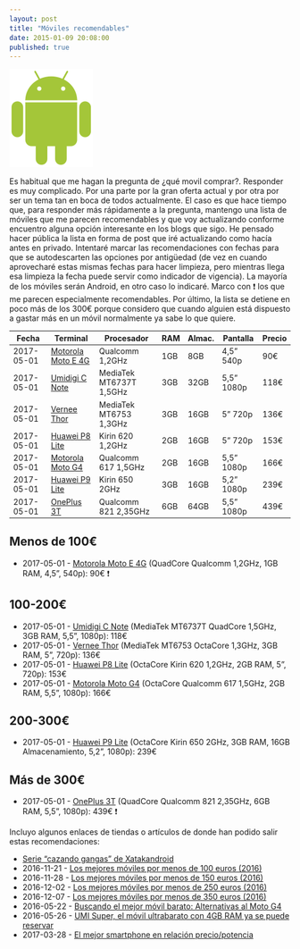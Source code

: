 ```yaml
---
layout: post
title: "Móviles recomendables"
date: 2015-01-09 20:08:00
published: true
---
```


![Android Logo](/images/posts/android_robot.png)

Es habitual que me hagan la pregunta de ¿qué movil comprar?. Responder es muy complicado. Por una parte por la gran oferta actual y por otra por ser un tema tan en boca de todos actualmente. El caso es que hace tiempo que, para responder más rápidamente a la pregunta, mantengo una lista de móviles que me parecen recomendables y que voy actualizando conforme encuentro alguna opción interesante en los blogs que sigo. He pensado hacer pública la lista en forma de post que iré actualizando como hacía antes en privado. Intentaré marcar las recomendaciones con fechas para que se autodescarten las opciones por antigüedad (de vez en cuando aprovecharé estas mismas fechas para hacer limpieza, pero mientras llega esa limpieza la fecha puede servir como indicador de vigencia). La mayoría de los móviles serán Android, en otro caso lo indicaré. Marco con :exclamation: los que me parecen especialmente recomendables. Por último, la lista se detiene en poco más de los 300€ porque considero que cuando alguien está dispuesto a gastar más en un móvil normalmente ya sabe lo que quiere.

| Fecha      | Terminal                                                                                                                                                                                                                  | Procesador              | RAM | Almac. | Pantalla   | Precio |
|------------|---------------------------------------------------------------------------------------------------------------------------------------------------------------------------------------------------------------------------|-------------------------|-----|--------|------------|--------|
| 2017-05-01 | [Motorola Moto E 4G](http://www.pccomponentes.com/motorola_moto_e_4g_blanco_libre.html)                                                                                                                                   | Qualcomm 1,2GHz         | 1GB | 8GB    | 4,5” 540p  | 90€    |
| 2017-05-01 | [Umidigi C Note](https://www.banggood.com/UMIDIGI-C-NOTE-5_5-inch-3GB-RAM-32GB-ROM-MTK6737T-Quad-core-4G-Smartphone-p-1136565.html?utm_source=tradetracker&utm_medium=tradetracker_sp&utm_campaign=12&utm_content=219346) | MediaTek MT6737T 1,5GHz | 3GB | 32GB   | 5,5” 1080p | 118€   |
| 2017-05-01 | [Vernee Thor](https://www.amazon.es/dp/B01FXIPBM0)                                                                                                                                                                        | MediaTek MT6753 1,3GHz  | 3GB | 16GB   | 5” 720p    | 136€   |
| 2017-05-01 | [Huawei P8 Lite](http://www.amazon.es/dp/B00W1KSK86)                                                                                                                                                                      | Kirin 620 1,2GHz        | 2GB | 16GB   | 5” 720p    | 153€   |
| 2017-05-01 | [Motorola Moto G4](https://www.amazon.es/dp/B01FLZCBA0)                                                                                                                                                                   | Qualcomm 617 1,5GHz     | 2GB | 16GB   | 5,5” 1080p | 166€   |
| 2017-05-01 | [Huawei P9 Lite](https://www.amazon.es/dp/B01DYN5OLE)                                                                                                                                                                     | Kirin 650 2GHz          | 3GB | 16GB   | 5,2” 1080p | 239€   |
| 2017-05-01 | [OnePlus 3T](https://oneplus.net/es/3t)                                                                                                                                                                                   | Qualcomm 821 2,35GHz    | 6GB | 64GB   | 5,5” 1080p | 439€   |

## Menos de 100€

* 2017-05-01 - [Motorola Moto E 4G](http://www.pccomponentes.com/motorola_moto_e_4g_blanco_libre.html) (QuadCore Qualcomm 1,2GHz, 1GB RAM, 4,5”, 540p): 90€ :exclamation:

## 100-200€

* 2017-05-01 - [Umidigi C Note](https://www.banggood.com/UMIDIGI-C-NOTE-5_5-inch-3GB-RAM-32GB-ROM-MTK6737T-Quad-core-4G-Smartphone-p-1136565.html?utm_source=tradetracker&utm_medium=tradetracker_sp&utm_campaign=12&utm_content=219346) (MediaTek MT6737T QuadCore 1,5GHz, 3GB RAM, 5,5”, 1080p): 118€
* 2017-05-01 - [Vernee Thor](https://www.amazon.es/dp/B01FXIPBM0) (MediaTek MT6753 OctaCore 1,3GHz, 3GB RAM, 5”, 720p): 136€
* 2017-05-01 - [Huawei P8 Lite](http://www.amazon.es/dp/B00W1KSK86) (OctaCore Kirin 620 1,2GHz, 2GB RAM, 5”, 720p): 153€
* 2017-05-01 - [Motorola Moto G4](https://www.amazon.es/dp/B01FLZCBA0) (OctaCore Qualcomm 617 1,5GHz, 2GB RAM, 5,5”, 1080p): 166€

## 200-300€

* 2017-05-01 - [Huawei P9 Lite](https://www.amazon.es/dp/B01DYN5OLE) (OctaCore Kirin 650 2GHz, 3GB RAM, 16GB Almacenamiento, 5,2”, 1080p): 239€

## Más de 300€

* 2017-05-01 - [OnePlus 3T](https://oneplus.net/es/3t) (QuadCore Qualcomm 821 2,35GHz, 6GB RAM, 5,5”, 1080p): 439€ :exclamation:

Incluyo algunos enlaces de tiendas o artículos de donde han podido salir estas recomendaciones:

* [Serie “cazando gangas” de Xatakandroid](http://www.xatakandroid.com/tag/cazando-gangas)
* 2016-11-21 - [Los mejores móviles por menos de 100 euros (2016)](http://www.elandroidelibre.com/2016/11/que-movil-comprar-por-menos-de-100-euros-android.html)
* 2016-11-28 - [Los mejores móviles por menos de 150 euros (2016)](http://www.elandroidelibre.com/2016/11/los-mejores-moviles-menos-150-euros-2016.html)
* 2016-12-02 - [Los mejores móviles por menos de 250 euros (2016)](http://www.elandroidelibre.com/2016/12/los-mejores-moviles-por-menos-200-euros-2016.html)
* 2016-12-07 - [Los mejores móviles por menos de 350 euros (2016)](http://www.elandroidelibre.com/2016/12/los-mejores-moviles-por-menos-de-350-euros-2016.html)
* 2016-05-22 - [Buscando el mejor móvil barato: Alternativas al Moto G4](http://www.elandroidelibre.com/2016/05/alternativas-al-moto-g4.html)
* 2016-05-26 - [UMI Super, el móvil ultrabarato con 4GB RAM ya se puede reservar](http://www.elandroidelibre.com/2016/05/umi-super-movil-ultrabarato-4gb-reservar.html)
* 2017-03-28 - [El mejor smartphone en relación precio/potencia](https://andro4all.com/2017/03/mejor-smartphone-relacion-precio-potencia)
